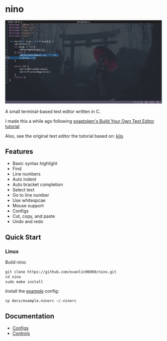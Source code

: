 # nino

![screenshot](docs/img/editor_screenshot.png)

A small terminal-based text editor written in C.

I made this a while ago following [snaptoken's Build Your Own Text Editor tutorial](https://viewsourcecode.org/snaptoken/kilo/)

Also, see the original text editor the tutorial based on: [kilo](https://github.com/antirez/kilo)

## Features
- Basic syntax highlight
- Find
- Line numbers
- Auto indent
- Auto bracket completion
- Select text
- Go to line number
- Use whitespcae
- Mouse support
- Configs
- Cut, copy, and paste
- Undo and redo

## Quick Start
### Linux
Build nino:
```
git clone https://github.com/evanlin96069/nino.git
cd nino
sudo make install
```
Install the [example](docs/example.ninorc) config:
```
cp docs/example.ninorc ~/.ninorc
```

## Documentation
- [Configs](docs/configs.md)
- [Controls](docs/controls.md)

